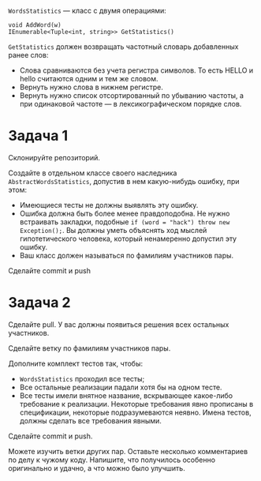 `WordsStatistics` — класс с двумя операциями:

	void AddWord(w)
	IEnumerable<Tuple<int, string>> GetStatistics()
	
`GetStatistics` должен возвращать частотный словарь добавленных ранее слов:

* Слова сравниваются без учета регистра символов. То есть HELLO и hello считаются одним и тем же словом. 
* Вернуть нужно слова в нижнем регистре.
* Вернуть нужно список отсортированный по убыванию частоты, а при одинаковой частоте — в лексикографическом порядке слов.

# Задача 1

Склонируйте репозиторий.

Создайте в отдельном классе своего наследника `AbstractWordsStatistics`, допустив в нем какую-нибудь ошибку, при этом:

* Имеющиеся тесты не должны выявлять эту ошибку. 
* Ошибка должна быть более менее правдоподобна. Не нужно встраивать закладки, подобные `if (word = "hack") throw new Exception();`.
Вы должны уметь объяснять ход мыслей гипотетического человека, который ненамеренно допустил эту ошибку.
* Ваш класс должен называться по фамилиям участников пары.

Сделайте commit и push

# Задача 2

Сделайте pull. У вас должны появиться решения всех остальных участников.

Сделайте ветку по фамилиям участников пары.

Дополните комплект тестов так, чтобы:
* `WordsStatistics` проходил все тесты;
* Все остальные реализации падали хотя бы на одном тесте.
* Все тесты имели внятное название, вскрывающее какое-либо требование к реализации. Некоторые требования явно прописаны в спецификации, некоторые подразумеваются неявно. 
	Имена тестов, должны сделать все требования явными.

Сделайте commit и push.

Можете изучить ветки других пар. 
Оставьте несколько комментариев по делу к чужому коду. 
Напишите, что получилось особенно оригинально и удачно, а что можно было улучшить.








